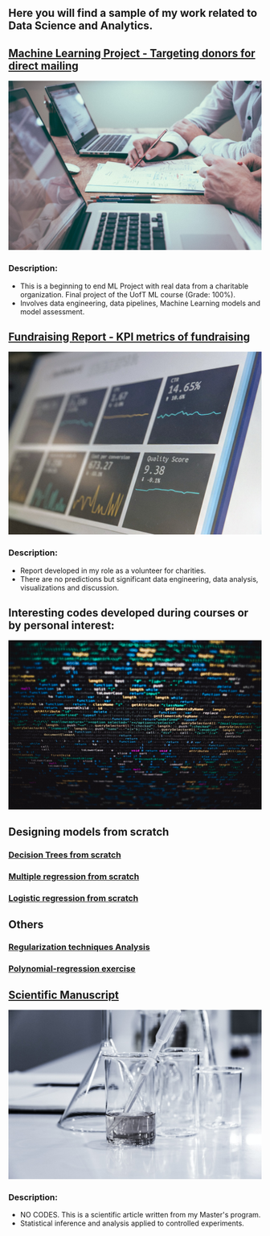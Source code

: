 ## Here you will find a sample of my work related to Data Science and Analytics. 


## [Machine Learning Project - Targeting donors for direct mailing](https://github.com/Lpolicarpo/Portfolio/blob/master/Machine%20Learning%20Project%20-%20Direct%20Mailing.ipynb)

![](/images/project.jpg)

### Description: 
- This is a beginning to end ML Project with real data from a charitable organization. Final project of the UofT ML course (Grade: 100%).
- Involves data engineering, data pipelines, Machine Learning models and model assessment.

## [Fundraising Report - KPI metrics of fundraising](https://github.com/Lpolicarpo/Portfolio/blob/master/Fundraising%20report.ipynb)

![](/images/report.jpg)

### Description:
- Report developed in my role as a volunteer for charities. 
- There are no predictions but significant data engineering, data analysis, visualizations and discussion.
 

## Interesting codes developed during courses or by personal interest:

![](/images/analytics.jpg)

## Designing models from scratch

### [Decision Trees from scratch](https://github.com/Lpolicarpo/Portfolio/blob/master/Decision%20trees%20from%20scratch.ipynb)
### [Multiple regression from scratch](https://github.com/Lpolicarpo/Portfolio/blob/master/Multiple%20regression%20from%20scratch.ipynb)
### [Logistic regression from scratch](https://github.com/Lpolicarpo/Portfolio/blob/master/Logistic%20regression%20from%20scratch%20-%20Sentiment%20analysis.ipynb)

## Others

### [Regularization techniques Analysis](https://github.com/Lpolicarpo/Portfolio/blob/master/Regularization%20techniques%20Analysis.ipynb)
### [Polynomial-regression exercise](https://github.com/Lpolicarpo/Portfolio/blob/master/Polynomial-regression%20exercise.ipynb)


## [Scientific Manuscript](https://github.com/Lpolicarpo/Portfolio/blob/master/Scientific%20manuscript.pdf)

![](/images/Science.jpg)

### Description:
- NO CODES. This is a scientific article written from my Master's program. 
- Statistical inference and analysis applied to controlled experiments. 
